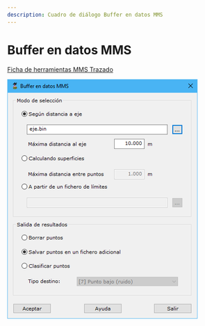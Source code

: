 ```yaml
---
description: Cuadro de diálogo Buffer en datos MMS
---
```


# Buffer en datos MMS

[Ficha de herramientas MMS Trazado](./)

![Cuadro de diálogo Buffer de datos MMS](<../../../.gitbook/assets/image (22).png>)
